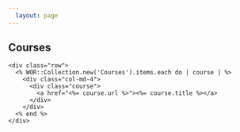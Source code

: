 ```yaml
---
  layout: page
---
```


<div class="container">
  <div class="internal">
    <h2 class="internal-title">Courses</h2>

    <div class="row">
      <% WOR::Collection.new('Courses').items.each do | course | %>
        <div class="col-md-4">
          <div class="course">
            <a href="<%= course.url %>"><%= course.title %></a>
          </div>
        </div>
      <% end %>
    </div>
  </div>
</div>